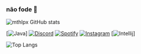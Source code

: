 
### não fode 🖕

![mthlpx GitHub stats](https://github-readme-stats.vercel.app/api?username=mthlpx&show_icons=true&theme=dark)

[![Java](https://img.shields.io/badge/Java-ED8B00?style=for-the-badge&logo=openjdk&logoColor=white)]
[![Discord](https://img.shields.io/badge/Discord-7289DA?style=for-the-badge&logo=discord&logoColor=white)](https://discord.gg/u8rt3TfpSp)
[![Spotify](https://img.shields.io/badge/Spotify-1ED760?&style=for-the-badge&logo=spotify&logoColor=white)](https://open.spotify.com/user/21s2xrxel5edozihfvqajefoy?si=170201760ab24502)
[![Instagram](https://img.shields.io/badge/Instagram-E4405F?style=for-the-badge&logo=instagram&logoColor=white)](https://www.instagram.com/mth.lpx/)
[![Intellij](https://img.shields.io/badge/IntelliJ_IDEA-000000.svg?style=for-the-badge&logo=intellij-idea&logoColor=white)]

![Top Langs](https://github-readme-stats.vercel.app/api/top-langs/?username=mthlpx&layout=compact)
